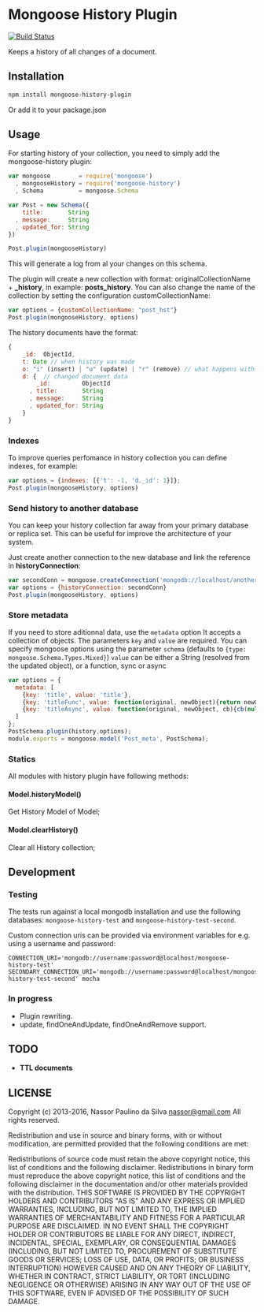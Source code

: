 # Mongoose History Plugin

[![Build Status](https://travis-ci.org/nassor/mongoose-history.svg?branch=master)](https://travis-ci.org/nassor/mongoose-history)

Keeps a history of all changes of a document.

## Installation

```bash
npm install mongoose-history-plugin
```

Or add it to your package.json

## Usage

For starting history of your collection, you need to simply add the mongoose-history plugin:

```javascript
var mongoose        = require('mongoose')
  , mongooseHistory = require('mongoose-history')
  , Schema          = mongoose.Schema

var Post = new Schema({
    title:       String
  , message:     String
  , updated_for: String
})

Post.plugin(mongooseHistory)
```
This will generate a log from al your changes on this schema.

The plugin will create a new collection with format: originalCollectionName +  **_history**, in example: __posts_history__. You can also change the name of the collection by setting the configuration customCollectionName:

```javascript
var options = {customCollectionName: "post_hst"}
Post.plugin(mongooseHistory, options)
```

The history documents have the format:

```javascript
{
    _id:  ObjectId,
    t: Date // when history was made
    o: "i" (insert) | "u" (update) | "r" (remove) // what happens with document
    d: {  // changed document data
        _id:         ObjectId
      , title:       String
      , message:     String
      , updated_for: String
    }
}
```

### Indexes
To improve queries perfomance in history collection you can define indexes, for example:

```javascript
var options = {indexes: [{'t': -1, 'd._id': 1}]};
Post.plugin(mongooseHistory, options)
```

### Send history to another database
You can keep your history collection far away from your primary database or replica set. This can be useful for improve the architecture of your system.

Just create another connection to the new database and link the reference in __historyConnection__:

```javascript
var secondConn = mongoose.createConnection('mongodb://localhost/another_conn');
var options = {historyConnection: secondConn}
Post.plugin(mongooseHistory, options)
```

### Store metadata
If you need to store aditionnal data, use the ```metadata``` option
It accepts a collection of objects. The parameters ```key``` and ```value``` are required. 
You can specify mongoose options using the parameter ```schema``` (defaults to ```{type: mongoose.Schema.Types.Mixed}```)
```value``` can be either a String (resolved from the updated object), or a function, sync or async

```javascript
var options = {
  metadata: [
    {key: 'title', value: 'title'},
    {key: 'titleFunc', value: function(original, newObject){return newObject.title}},
    {key: 'titleAsync', value: function(original, newObject, cb){cb(null, newObject.title)}}
  ]
};
PostSchema.plugin(history,options);
module.exports = mongoose.model('Post_meta', PostSchema);
```

### Statics
All modules with history plugin have following methods:

#### Model.historyModel()
Get History Model of Model;

#### Model.clearHistory()
Clear all History collection;

## Development

### Testing

The tests run against a local mongodb installation and use the following databases: `mongoose-history-test` and `mongoose-history-test-second`.

Custom connection uris can be provided via environment variables for e.g. using a username and password:
```
CONNECTION_URI='mongodb://username:password@localhost/mongoose-history-test' SECONDARY_CONNECTION_URI='mongodb://username:password@localhost/mongoose-history-test-second' mocha
```

### In progress
* Plugin rewriting.
* update, findOneAndUpdate, findOneAndRemove support.

## TODO
* **TTL documents**

## LICENSE

Copyright (c) 2013-2016, Nassor Paulino da Silva <nassor@gmail.com>
All rights reserved.

Redistribution and use in source and binary forms, with or without modification, are permitted provided that the following conditions are met:

Redistributions of source code must retain the above copyright notice, this list of conditions and the following disclaimer.
Redistributions in binary form must reproduce the above copyright notice, this list of conditions and the following disclaimer in the documentation and/or other materials provided with the distribution.
THIS SOFTWARE IS PROVIDED BY THE COPYRIGHT HOLDERS AND CONTRIBUTORS "AS IS" AND ANY EXPRESS OR IMPLIED WARRANTIES, INCLUDING, BUT NOT LIMITED TO, THE IMPLIED WARRANTIES OF MERCHANTABILITY AND FITNESS FOR A PARTICULAR PURPOSE ARE DISCLAIMED. IN NO EVENT SHALL THE COPYRIGHT HOLDER OR CONTRIBUTORS BE LIABLE FOR ANY DIRECT, INDIRECT, INCIDENTAL, SPECIAL, EXEMPLARY, OR CONSEQUENTIAL DAMAGES (INCLUDING, BUT NOT LIMITED TO, PROCUREMENT OF SUBSTITUTE GOODS OR SERVICES; LOSS OF USE, DATA, OR PROFITS; OR BUSINESS INTERRUPTION) HOWEVER CAUSED AND ON ANY THEORY OF LIABILITY, WHETHER IN CONTRACT, STRICT LIABILITY, OR TORT (INCLUDING NEGLIGENCE OR OTHERWISE) ARISING IN ANY WAY OUT OF THE USE OF THIS SOFTWARE, EVEN IF ADVISED OF THE POSSIBILITY OF SUCH DAMAGE.
